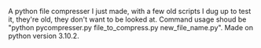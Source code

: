 A python file compresser I just made, with a few old scripts I dug up to test it, they're old, they don't want to be looked at.
Command usage shoud be "python pycompresser.py file_to_compress.py new_file_name.py".
Made on python version 3.10.2.